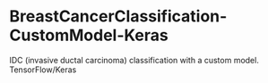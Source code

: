 # BreastCancerClassification-CustomModel-Keras
IDC (invasive ductal carcinoma) classification with a custom model. TensorFlow/Keras
